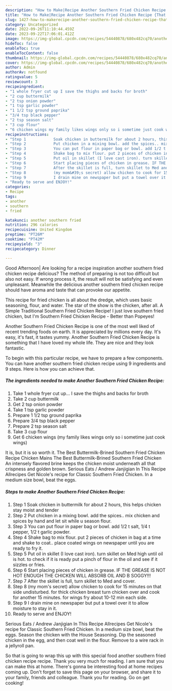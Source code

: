 ```yaml
---
description: "How to Make|Recipe Another Southern Fried Chicken Recipe {That is Special"
title: "How to Make|Recipe Another Southern Fried Chicken Recipe {That is Special"
slug: 1427-how-to-makerecipe-another-southern-fried-chicken-recipe-that-is-special
category: Uncategorized
date: 2022-09-26T11:10:44.459Z
date: 2023-09-22T17:06:01.412Z
image: https://img-global.cpcdn.com/recipes/54440878/680x482cq70/another-southern-fried-chicken-recipe-recipe-main-photo.jpg
hideToc: false
enableToc: true
enableTocContent: false
thumbnail: https://img-global.cpcdn.com/recipes/54440878/680x482cq70/another-southern-fried-chicken-recipe-recipe-main-photo.jpg
cover: https://img-global.cpcdn.com/recipes/54440878/680x482cq70/another-southern-fried-chicken-recipe-recipe-main-photo.jpg
author: Admin
authorAv: notfound
ratingvalue: 5
reviewcount: 3
recipeingredient:
- "1 whole fryer cut up I save the thighs and backs for broth"
- "2 cup buttermilk"
- "2 tsp onion powder"
- "1 tsp garlic powder"
- "1 1/2 tsp ground paprika"
- "3/4 tsp black pepper"
- "2 tsp season salt"
- "3 cup flour"
- "6 chicken wings my family likes wings only so i sometime just cook wings"
recipeinstructions:
- "Step 1            Soak chicken in buttermilk for about 2 hours, this helps chicken stay moist and tender"
- "Step 2            Put chicken in a mixing bowl. add the spices.. mix chicken and spices by hand and let sit while u season flour."
- "Step 3            You can put flour in paper bag or bowl. add 1/2 t salt, 1/4 t pepper, 1/2 t garlic powder."
- "Step 4            Shake bag to mix flour. put 2 pieces of chicken in bag at a time and shake to coat.. place coated wings on newspaper until you are ready to fry it."
- "Step 5            Put oil in skillet (I love cast iron). turn skillet on Med high until oil is hot. to check if it is ready put a pinch of flour in the oil and see if it sizzles or fries."
- "Step 6            Start placing pieces of chicken in grease. IF THE GREASE IS NOT HOT ENOUGH THE CHICKEN WILL ABSORB OIL AND B SOGGY!!!"
- "Step 7            After the skillet is full, turn skillet to Med and cover."
- "Step 8            (my mom&#39;s secret) allow chicken to cook for 15 minutes on that side undisturbed. for thick chicken breast turn chicken over and cook for another 15 minutes. for wings fry about 10-12 min each side."
- "Step 9            I drain mine on newspaper but put a towel over it to allow moisture to stay in it."
- "Ready to serve and ENJOY!"
categories:
- Recipe
tags:
- another
- southern
- fried

katakunci: another southern fried 
nutrition: 296 calories
recipecuisine: United Kingdom
preptime: "PT26M"
cooktime: "PT42M"
recipeyield: "3"
recipecategory: Dinner

---
```



Good Afternoon| Are looking for a recipe inspiration another southern fried chicken recipe delicious? The method of preparing is not too difficult but also not easy. If wrong process it, the result will not be satisfying and even unpleasant. Meanwhile the delicious another southern fried chicken recipe should have aroma and taste that can provoke our appetite.





This recipe for fried chicken is all about the dredge, which uses basic seasoning, flour, and water. The star of the show is the chicken, after all. A Simple Traditional Southern Fried Chicken Recipe! I just love southern fried chicken, but I&#39;m Southern Fried Chicken Recipe - Better than Popeyes!

Another Southern Fried Chicken Recipe is one of the most well liked of recent trending foods on earth. It is appreciated by millions every day. It's easy, it's fast, it tastes yummy. Another Southern Fried Chicken Recipe is something that I have loved my whole life. They are nice and they look fantastic.


To begin with this particular recipe, we have to prepare a few components. You can have another southern fried chicken recipe using 9 ingredients and 9 steps. Here is how you can achieve that.

<!--inarticleads1-->

##### The ingredients needed to make Another Southern Fried Chicken Recipe:

1. Take 1 whole fryer cut up... I save the thighs and backs for broth
1. Take 2 cup buttermilk
1. Get 2 tsp onion powder
1. Take 1 tsp garlic powder
1. Prepare 1 1/2 tsp ground paprika
1. Prepare 3/4 tsp black pepper
1. Prepare 2 tsp season salt
1. Take 3 cup flour
1. Get 6 chicken wings (my family likes wings only so i sometime just cook wings)


It is, but it is so worth it. The Best Buttermilk-Brined Southern Fried Chicken Recipe Chicken Mains The Best Buttermilk-Brined Southern Fried Chicken An intensely flavored brine keeps the chicken moist underneath all that crispness and golden brown. Serious Eats / Andrew Janjigian In This Recipe Allrecipes Get Nicole&#39;s recipe for Classic Southern Fried Chicken. In a medium size bowl, beat the eggs. 

<!--inarticleads2-->

##### Steps to make Another Southern Fried Chicken Recipe:

1. Step 1            Soak chicken in buttermilk for about 2 hours, this helps chicken stay moist and tender
1. Step 2            Put chicken in a mixing bowl. add the spices.. mix chicken and spices by hand and let sit while u season flour.
1. Step 3            You can put flour in paper bag or bowl. add 1/2 t salt, 1/4 t pepper, 1/2 t garlic powder.
1. Step 4            Shake bag to mix flour. put 2 pieces of chicken in bag at a time and shake to coat.. place coated wings on newspaper until you are ready to fry it.
1. Step 5            Put oil in skillet (I love cast iron). turn skillet on Med high until oil is hot. to check if it is ready put a pinch of flour in the oil and see if it sizzles or fries.
1. Step 6            Start placing pieces of chicken in grease. IF THE GREASE IS NOT HOT ENOUGH THE CHICKEN WILL ABSORB OIL AND B SOGGY!!!
1. Step 7            After the skillet is full, turn skillet to Med and cover.
1. Step 8            (my mom&#39;s secret) allow chicken to cook for 15 minutes on that side undisturbed. for thick chicken breast turn chicken over and cook for another 15 minutes. for wings fry about 10-12 min each side.
1. Step 9            I drain mine on newspaper but put a towel over it to allow moisture to stay in it.
1. Ready to serve and ENJOY!

Serious Eats / Andrew Janjigian In This Recipe Allrecipes Get Nicole&#39;s recipe for Classic Southern Fried Chicken. In a medium size bowl, beat the eggs. Season the chicken with the House Seasoning. Dip the seasoned chicken in the egg, and then coat well in the flour. Remove to a wire rack in a jellyroll pan. 

So that is going to wrap this up with this special food another southern fried chicken recipe recipe. Thank you very much for reading. I am sure that you can make this at home. There's gonna be interesting food at home recipes coming up. Don't forget to save this page on your browser, and share it to your family, friends and colleague. Thank you for reading. Go on get cooking!
